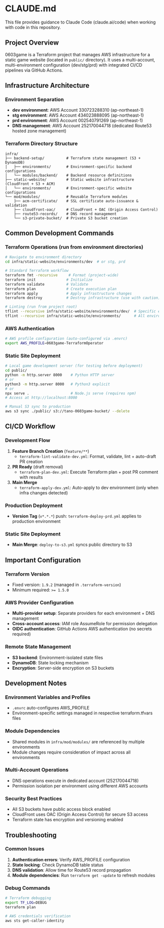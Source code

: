 # CLAUDE.md

This file provides guidance to Claude Code (claude.ai/code) when working with code in this repository.

## Project Overview

0603game is a Terraform project that manages AWS infrastructure for a static game website (located in `public/` directory). It uses a multi-account, multi-environment configuration (dev/stg/prd) with integrated CI/CD pipelines via GitHub Actions.

## Infrastructure Architecture

### Environment Separation
- **dev environment**: AWS Account 330723288310 (ap-northeast-1)
- **stg environment**: AWS Account 434023888095 (ap-northeast-1) 
- **prd environment**: AWS Account 002540791269 (ap-northeast-1)
- **DNS management**: AWS Account 252170044718 (dedicated Route53 hosted zone management)

### Terraform Directory Structure
```
infra/
├── backend-setup/          # Terraform state management (S3 + DynamoDB)
│   ├── environments/       # Environment-specific backend configurations
│   └── modules/backend/    # Backend resource definitions
├── static-website/         # Static website infrastructure (CloudFront + S3 + ACM)
│   └── environments/       # Environment-specific website configurations
└── mod/modules/            # Reusable Terraform modules
    ├── acm-certificate/    # SSL certificate auto-issuance & validation
    ├── cloudfront-oac/     # CloudFront + OAC (Origin Access Control)
    ├── route53-records/    # DNS record management
    └── s3-private-bucket/  # Private S3 bucket creation
```

## Common Development Commands

### Terraform Operations (run from environment directories)
```bash
# Navigate to environment directory
cd infra/static-website/environments/dev  # or stg, prd

# Standard Terraform workflow
terraform fmt -recursive     # Format (project-wide)
terraform init              # Initialize
terraform validate          # Validate
terraform plan              # Create execution plan
terraform apply             # Apply infrastructure changes
terraform destroy           # Destroy infrastructure (use with caution)

# Linting (run from project root)
tflint --recursive infra/static-website/environments/dev/  # Specific environment
tflint --recursive infra/static-website/environments/      # All environments
```

### AWS Authentication
```bash
# AWS profile configuration (auto-configured via .envrc)
export AWS_PROFILE=0603game-TerraformOperator
```

### Static Site Deployment
```bash
# Local game development server (for testing before deployment)
cd public/
python -m http.server 8000    # Python HTTP server
# or
python3 -m http.server 8000   # Python3 explicit
# or
npx serve .                   # Node.js serve (requires npm)
# Access at http://localhost:8000

# Manual S3 sync to production
aws s3 sync ./public/ s3://tano-0603game-bucket/ --delete
```

## CI/CD Workflow

### Development Flow
1. **Feature Branch Creation** (`feature/**`) 
   - `terraform-lint-validate-dev.yml`: Format, validate, lint + auto-draft PR creation
2. **PR Ready** (draft removal)
   - `terraform-plan-dev.yml`: Execute Terraform plan + post PR comment with results
3. **Main Merge**
   - `terraform-apply-dev.yml`: Auto-apply to dev environment (only when infra changes detected)

### Production Deployment
- **Version Tag** (`v*.*.*`) push: `terraform-deploy-prd.yml` applies to production environment

### Static Site Deployment
- **Main Merge**: `deploy-to-s3.yml` syncs public directory to S3

## Important Configuration

### Terraform Version
- Fixed version: `1.9.2` (managed in `.terraform-version`)
- Minimum required: `>= 1.5.0`

### AWS Provider Configuration
- **Multi-provider setup**: Separate providers for each environment + DNS management
- **Cross-account access**: IAM role AssumeRole for permission delegation
- **OIDC authentication**: GitHub Actions AWS authentication (no secrets required)

### Remote State Management
- **S3 backend**: Environment-isolated state files
- **DynamoDB**: State locking mechanism
- **Encryption**: Server-side encryption on S3 buckets

## Development Notes

### Environment Variables and Profiles
- `.envrc` auto-configures AWS_PROFILE
- Environment-specific settings managed in respective terraform.tfvars files

### Module Dependencies
- Shared modules in `infra/mod/modules/` are referenced by multiple environments
- Module changes require consideration of impact across all environments

### Multi-Account Operations
- DNS operations execute in dedicated account (252170044718)
- Permission isolation per environment using different AWS accounts

### Security Best Practices
- All S3 buckets have public access block enabled
- CloudFront uses OAC (Origin Access Control) for secure S3 access
- Terraform state has encryption and versioning enabled

## Troubleshooting

### Common Issues
1. **Authentication errors**: Verify AWS_PROFILE configuration
2. **State locking**: Check DynamoDB table status
3. **DNS validation**: Allow time for Route53 record propagation
4. **Module dependencies**: Run `terraform get -update` to refresh modules

### Debug Commands
```bash
# Terraform debugging
export TF_LOG=DEBUG
terraform plan

# AWS credentials verification
aws sts get-caller-identity
```